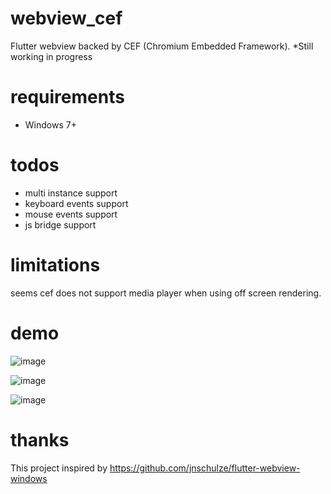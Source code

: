 # webview_cef
Flutter webview backed by CEF (Chromium Embedded Framework). *Still working in progress

# requirements
- Windows 7+

# todos
- multi instance support
- keyboard events support
- mouse events support
- js bridge support

# limitations
seems cef does not support media player when using off screen rendering.

# demo
![image](https://user-images.githubusercontent.com/7610615/170815938-f8c7eadc-bcee-4aca-83df-95c23939485d.png)

![image](https://user-images.githubusercontent.com/7610615/170815979-2ed10a05-4f6c-48c2-ab40-ec58ffc8957a.png)

![image](https://user-images.githubusercontent.com/7610615/170816159-559642b4-4fd4-40c7-a029-424bb7cff7fd.png)

# thanks
This project inspired by https://github.com/jnschulze/flutter-webview-windows
